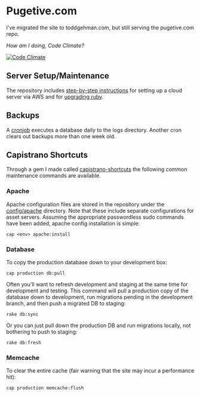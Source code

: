 Pugetive.com
============

I've migrated the site to toddgehman.com, but still serving the pugetive.com repo.

*How am I doing, Code Climate?*

[![Code Climate](https://codeclimate.com/github/pugetive/pugetive.com/badges/gpa.svg)](https://codeclimate.com/github/pugetive/pugetive.com)

Server Setup/Maintenance
------------------------
The repository includes [step-by-step instructions](doc/aws-server-setup.sh) for setting up a cloud server via AWS and for [upgrading ruby](doc/upgrading-ruby.sh).

Backups
---------------------
A [cronjob](config/schedule.rb) executes a database daily to the logs directory. Another cron clears out backups more than one week old.

Capistrano Shortcuts
--------------------
Through a gem I made called [capistrano-shortcuts](https://github.com/pugetive/capistrano-shortcuts) the following common maintenance commands are available.


### Apache
Apache configuration files are stored in the repository under the [config/apache](config/apache) directory. Note that these include separate configurations for asset servers.  Assuming the appropriate passwordless sudo commands have been added, apache config installation is simple:

    cap <env> apache:install


### Database
To copy the production database down to your development box:

    cap production db:pull

Often you'll want to refresh development and staging at the same time for development and testing. This command will pull a production copy of the database down to development, run migrations pending in the development branch, and then push a migrated DB to staging:

    rake db:sync

Or you can just pull down the production DB and run migrations locally, not bothering to push to staging:

    rake db:fresh


### Memcache
To clear the entire cache (fair warning that the site may incur a performance hit):

    cap production memcache:flush




